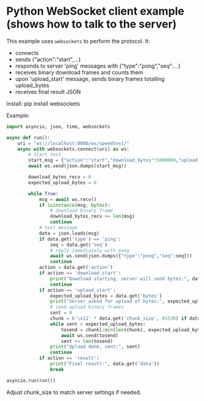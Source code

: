 # Python WebSocket client example (shows how to talk to the server)

This example uses `websockets` to perform the protocol. It:
- connects
- sends {"action":"start",...}
- responds to server 'ping' messages with {"type":"pong","seq":...}
- receives binary download frames and counts them
- upon 'upload_start' message, sends binary frames totalling upload_bytes
- receives final result JSON

Install:
    pip install websockets

Example:
```python
import asyncio, json, time, websockets

async def run():
    uri = "ws://localhost:8000/ws/speedtest/"
    async with websockets.connect(uri) as ws:
        # start test
        start_msg = {"action":"start","download_bytes":5000000,"upload_bytes":5000000,"ping_count":5,"chunk_size":65530}
        await ws.send(json.dumps(start_msg))

        download_bytes_recv = 0
        expected_upload_bytes = 0

        while True:
            msg = await ws.recv()
            if isinstance(msg, bytes):
                # download binary frame
                download_bytes_recv += len(msg)
                continue
            # text message
            data = json.loads(msg)
            if data.get('type') == 'ping':
                seq = data.get('seq')
                # reply immediately with pong
                await ws.send(json.dumps({"type":"pong","seq":seq}))
                continue
            action = data.get('action')
            if action == 'download_start':
                print("Download starting, server will send bytes:", data.get('bytes'))
                continue
            if action == 'upload_start':
                expected_upload_bytes = data.get('bytes')
                print("Server asked for upload of bytes:", expected_upload_bytes)
                # send upload binary frames
                sent = 0
                chunk = b'\x11' * data.get('chunk_size', 65530) if data.get('chunk_size') else b'\x11'*65530
                while sent < expected_upload_bytes:
                    tosend = chunk[:min(len(chunk), expected_upload_bytes - sent)]
                    await ws.send(tosend)
                    sent += len(tosend)
                print("Upload done, sent:", sent)
                continue
            if action == 'result':
                print("Final result:", data.get('data'))
                break

asyncio.run(run())
```

Adjust chunk_size to match server settings if needed.
